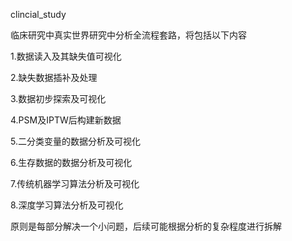clincial_study

临床研究中真实世界研究中分析全流程套路，将包括以下内容

1.数据读入及其缺失值可视化

2.缺失数据插补及处理

3.数据初步探索及可视化

4.PSM及IPTW后构建新数据

5.二分类变量的数据分析及可视化

6.生存数据的数据分析及可视化

7.传统机器学习算法分析及可视化

8.深度学习算法分析及可视化

原则是每部分解决一个小问题，后续可能根据分析的复杂程度进行拆解
